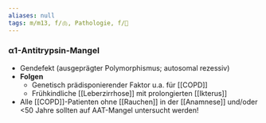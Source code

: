 ```yaml
---
aliases: null
tags: m/m13, f/🫁, Pathologie, f/🧬
---
```

### α1-Antitrypsin-Mangel
- Gendefekt (ausgeprägter Polymorphismus; autosomal rezessiv)
- **Folgen**
	- Genetisch prädisponierender Faktor u.a. für [[COPD]]
	- Frühkindliche [[Leberzirrhose]] mit prolongierten [[Ikterus]]
- Alle [[COPD]]-Patienten ohne [[Rauchen]] in der [[Anamnese]] und/oder <50 Jahre sollten auf AAT-Mangel untersucht werden!